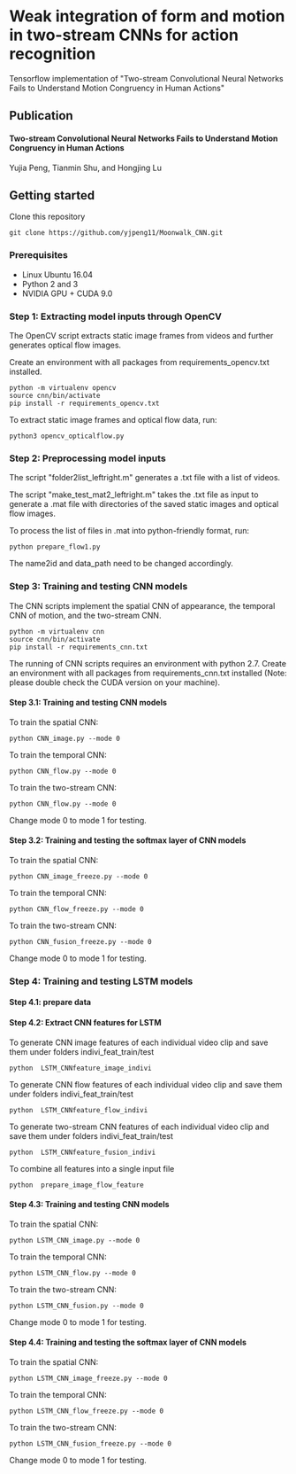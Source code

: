 # Weak integration of form and motion in two-stream CNNs for action recognition

Tensorflow implementation of "Two-stream Convolutional Neural Networks Fails to Understand Motion Congruency in Human Actions"

## Publication
#### Two-stream Convolutional Neural Networks Fails to Understand Motion Congruency in Human Actions
Yujia Peng, Tianmin Shu, and Hongjing Lu

## Getting started

Clone this repository 
```
git clone https://github.com/yjpeng11/Moonwalk_CNN.git
```

### Prerequisites
* Linux Ubuntu 16.04
* Python 2 and 3
* NVIDIA GPU + CUDA 9.0

### Step 1: Extracting model inputs through OpenCV

The OpenCV script extracts static image frames from videos and further generates optical flow images.

Create an environment with all packages from requirements_opencv.txt installed.
```
python -m virtualenv opencv
source cnn/bin/activate
pip install -r requirements_opencv.txt
```

To extract static image frames and optical flow data, run:
```
python3 opencv_opticalflow.py
```

### Step 2: Preprocessing model inputs

The script "folder2list_leftright.m" generates a .txt file with a list of videos.

The script "make_test_mat2_leftright.m" takes the .txt file as input to generate a .mat file with directories of the saved static images 
and optical flow images.

To process the list of files in .mat into python-friendly format, run:
```
python prepare_flow1.py
```
The name2id and data_path need to be changed accordingly.

### Step 3: Training and testing CNN models

The CNN scripts implement the spatial CNN of appearance, the temporal CNN of motion, and the two-stream CNN.
```
python -m virtualenv cnn
source cnn/bin/activate
pip install -r requirements_cnn.txt
```

The running of CNN scripts requires an environment with python 2.7. Create an environment with all packages from requirements_cnn.txt installed (Note: please double check the CUDA version on your machine).

#### Step 3.1: Training and testing CNN models

To train the spatial CNN:
```
python CNN_image.py --mode 0
```
To train the temporal CNN:
```
python CNN_flow.py --mode 0
```
To train the two-stream CNN:
```
python CNN_flow.py --mode 0
```

Change mode 0 to mode 1 for testing.

#### Step 3.2: Training and testing the softmax layer of CNN models
To train the spatial CNN:
```
python CNN_image_freeze.py --mode 0
```
To train the temporal CNN:
```
python CNN_flow_freeze.py --mode 0
```
To train the two-stream CNN:
```
python CNN_fusion_freeze.py --mode 0
```

Change mode 0 to mode 1 for testing.

### Step 4: Training and testing LSTM models

#### Step 4.1: prepare data

#### Step 4.2: Extract CNN features for LSTM
To generate CNN image features of each individual video clip and save them under folders indivi_feat_train/test
```
python  LSTM_CNNfeature_image_indivi
```
To generate CNN flow features of each individual video clip and save them under folders indivi_feat_train/test
```
python  LSTM_CNNfeature_flow_indivi
```
To generate two-stream CNN features of each individual video clip and save them under folders indivi_feat_train/test
```
python  LSTM_CNNfeature_fusion_indivi 
```
To combine all features into a single input file
```
python  prepare_image_flow_feature
```

#### Step 4.3: Training and testing CNN models

To train the spatial CNN:
```
python LSTM_CNN_image.py --mode 0
```
To train the temporal CNN:
```
python LSTM_CNN_flow.py --mode 0
```
To train the two-stream CNN:
```
python LSTM_CNN_fusion.py --mode 0
```

Change mode 0 to mode 1 for testing.

#### Step 4.4: Training and testing the softmax layer of CNN models
To train the spatial CNN:
```
python LSTM_CNN_image_freeze.py --mode 0
```
To train the temporal CNN:
```
python LSTM_CNN_flow_freeze.py --mode 0
```
To train the two-stream CNN:
```
python LSTM_CNN_fusion_freeze.py --mode 0
```

Change mode 0 to mode 1 for testing.
